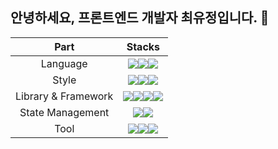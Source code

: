 ## 안녕하세요, 프론트엔드 개발자 최유정입니다. 👋
| Part | Stacks |
| ----- | ----- |
| <div align="center">Language</div> | <div align="center"><img src="https://img.shields.io/badge/javascript-F7DF1E?style=for-the-badge&logo=javascript&logoColor=black"><img src="https://img.shields.io/badge/TypeScript-3178C6?style=for-the-badge&logo=TypeScript&logoColor=black"><img src="https://img.shields.io/badge/python-3776AB?style=for-the-badge&logo=python&logoColor=white"></div> |
| <div align="center">Style</div> | <div align="center"><img src="https://img.shields.io/badge/styled components-DB7093?style=for-the-badge&logo=styled-components&logoColor=white"/><img src="https://img.shields.io/badge/CSS3-1572B6?style=for-the-badge&logo=css3&logoColor=white"/><img src="https://img.shields.io/badge/sass-CC6699?style=for-the-badge&logo=sass&logoColor=white"></div> |
| <div align="center">Library & Framework</div> | <div align="center"><img src="https://img.shields.io/badge/react-61DAFB?style=for-the-badge&logo=react&logoColor=black"/><img src="https://img.shields.io/badge/vue.js-4FC08D?style=for-the-badge&logo=vuedotjs&logoColor=black"/><img src="https://img.shields.io/badge/next.js-000000?style=for-the-badge&logo=nextdotjs&logoColor=white"/><img src="https://img.shields.io/badge/quasar-050A14?style=for-the-badge&logo=quasar&logoColor=white"/></div> |
| <div align="center">State Management</div> | <div align="center"><img src="https://img.shields.io/badge/redux-764ABC?style=for-the-badge&logo=redux&logoColor=white"/><img src="https://img.shields.io/badge/reactquery-FF4154?style=for-the-badge&logo=reactquery&logoColor=white"/><div> |
| <div align="center">Tool</div> | <div align="center"><img src="https://img.shields.io/badge/github-181717?style=for-the-badge&logo=github&logoColor=white"/><img src="https://img.shields.io/badge/notion-000000?style=for-the-badge&logo=notion&logoColor=white"/><img src="https://img.shields.io/badge/figma-F24E1E?style=for-the-badge&logo=figma&logoColor=white"/><div> |
<!--
**headwing/headwing** is a ✨ _special_ ✨ repository because its `README.md` (this file) appears on your GitHub profile.

Here are some ideas to get you started:

- 🔭 I’m currently working on ...
- 🌱 I’m currently learning ...
- 👯 I’m looking to collaborate on ...
- 🤔 I’m looking for help with ...
- 💬 Ask me about ...
- 📫 How to reach me: ...
- 😄 Pronouns: ...
- ⚡ Fun fact: ...
-->
